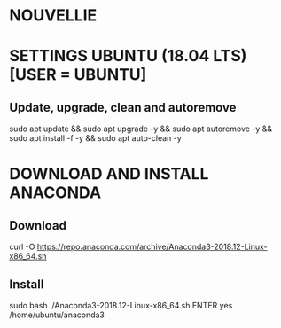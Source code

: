 ###### ######
# NOUVELLIE
###### ######

# SETTINGS UBUNTU (18.04 LTS) [USER = UBUNTU]

## Update, upgrade, clean and autoremove ##
sudo apt update && sudo apt upgrade -y && sudo apt autoremove -y && sudo apt install -f -y && sudo apt auto-clean -y

# DOWNLOAD AND INSTALL ANACONDA #

## Download ##
curl -O https://repo.anaconda.com/archive/Anaconda3-2018.12-Linux-x86_64.sh

## Install ##
sudo bash ./Anaconda3-2018.12-Linux-x86_64.sh
ENTER
yes
/home/ubuntu/anaconda3